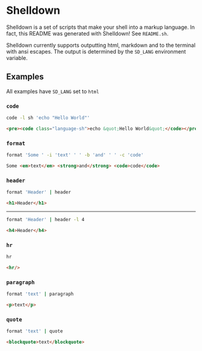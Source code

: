 # Shelldown

Shelldown is a set of scripts that make your shell into a markup language. In fact, this README was generated with Shelldown! See `README.sh`.

Shelldown currently supports outputting html, markdown and to the terminal with ansi escapes. The output is determined by the `SD_LANG` environment variable.

## Examples

All examples have `SD_LANG` set to `html`

### `code`

```bash
code -l sh 'echo "Hello World"'
```

```html
<pre><code class="language-sh">echo &quot;Hello World&quot;</code></pre>
```

### `format`

```bash
format 'Some ' -i 'text' ' ' -b 'and' ' ' -c 'code'
```

```html
Some <em>text</em> <strong>and</strong> <code>code</code>
```

### `header`

```bash
format 'Header' | header
```

```html
<h1>Header</h1>
```

---
```bash
format 'Header' | header -l 4
```

```html
<h4>Header</h4>
```

### `hr`

```bash
hr
```

```html
<hr/>
```

### `paragraph`

```bash
format 'text' | paragraph
```

```html
<p>text</p>
```

### `quote`

```bash
format 'text' | quote
```

```html
<blockquote>text</blockquote>
```

